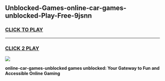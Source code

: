 
## Unblocked-Games-online-car-games-unblocked-Play-Free-9jsnn
<h3>
<a href="https://premium76.site?title=online-car-games-unblocked&ref=18A">CLICK TO PLAY</a></h3>
<hr>

<h3>
<a href="https://premium76.site?title=online-car-games-unblocked&ref=18A">CLICK 2 PLAY</a>
  
</h3>

<a href="https://premium76.site?title=online-car-games-unblocked&ref=18A"><img src="https://clearcache.store/games.png"></a>


**online-car-games-unblocked games unblocked: Your Gateway to Fun and Accessible Online Gaming**
